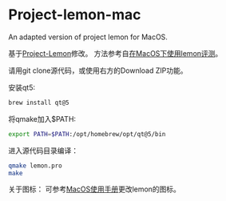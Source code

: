 Project-lemon-mac
=============

An adapted version of project lemon for MacOS.

基于[Project-Lemon](https://github.com/Sojiv/Project_lemon)修改。
方法参考自[在MacOS下使用lemon评测](https://www.cnblogs.com/FallDream/p/maclemon.html)。

请用git clone源代码，或使用右方的Download ZIP功能。

安装qt5:
```sh
brew install qt@5
```

将qmake加入$PATH:
```sh
export PATH=$PATH:/opt/homebrew/opt/qt@5/bin
```

进入源代码目录编译：
```sh
qmake lemon.pro
make
```

关于图标：
可参考[MacOS使用手册](https://support.apple.com/zh-cn/guide/mac-help/mchlp2313/mac)更改lemon的图标。